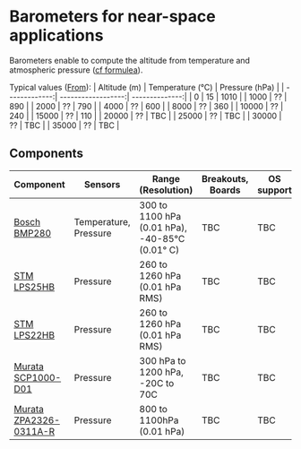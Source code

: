 # Barometers for near-space applications

Barometers enable to compute the altitude from temperature and atmospheric pressure ([cf formulea](https://en.wikipedia.org/wiki/Pressure_altitude)).

Typical values ([From](https://www.engineeringtoolbox.com/air-altitude-pressure-d_462.html)):
| Altitude (m)    | Temperature (°C) | Pressure (hPa) |
| -------------:| ------------------:| --------------:|
| 0     |  15 | 1010 |
| 1000  |  ?? | 890  |
| 2000  |  ?? | 790  |
| 4000  |  ?? | 600 |
| 8000  |  ?? | 360 |
| 10000 |  ?? | 240 |
| 15000 |  ?? | 110 |
| 20000 |  ?? | TBC |
| 25000 |  ?? | TBC |
| 30000 |  ?? | TBC |
| 35000 |  ?? | TBC |

## Components
| Component     | Sensors | Range (Resolution) | Breakouts, Boards      | OS support    | Status  |
| ------------- | ------- | ------------------- | ---------------------- | ------------- | ----- |
| [Bosch BMP280](https://www.bosch-sensortec.com/products/environmental-sensors/pressure-sensors/pressure-sensors-bmp280-1.html) | Temperature, Pressure| 300 to 1100 hPa (0.01 hPa), -40-85°C (0.01° C)| TBC | TBC | Active |
| [STM LPS25HB](https://www.st.com/en/mems-and-sensors/lps25hb.html) | Pressure | 260 to 1260 hPa (0.01 hPa RMS) | TBC | TBC | Active |
| [STM LPS22HB](https://www.st.com/en/mems-and-sensors/lps22hb.html) | Pressure | 260 to 1260 hPa (0.01 hPa RMS) | TBC | TBC | Active |
| [Murata SCP1000-D01](https://www.sparkfun.com/products/retired/8161) | Pressure | 300 hPa to 1200 hPa, -20C to 70C | TBC | TBC | Obsolete |
| [Murata ZPA2326-0311A-R](https://www.murata.com/en-eu/products/productdetail?partno=ZPA2326-0311A-R) | Pressure | 800 to 1100hPa (0.01 hPa) | TBC | TBC | Active |



